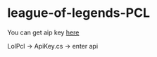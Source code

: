 # league-of-legends-PCL


<p>You can get aip key <a href="https://developer.riotgames.com/">here</a></p>

<p>LolPcl -> ApiKey.cs -> enter api</p>

